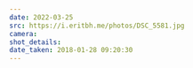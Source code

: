 ```yaml
---
date: 2022-03-25
src: https://i.eritbh.me/photos/DSC_5581.jpg
camera:
shot_details:
date_taken: 2018-01-28 09:20:30
---
```


